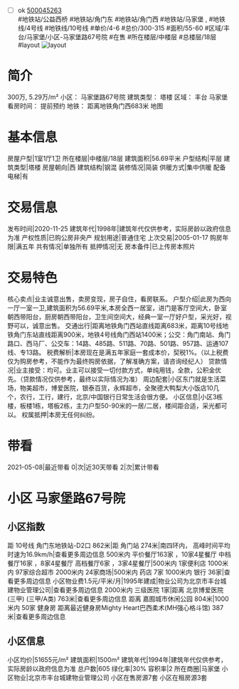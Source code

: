 - [ ] ok [500045263](https://bj.5i5j.com/ershoufang/500045263.html)  
 #地铁站/公益西桥 #地铁站/角门东 #地铁站/角门西 #地铁站/马家堡 ,  #地铁线/4号线 #地铁线/10号线
#单价/4-6 #总价/300-315 #面积/55-60   #区域/丰台/马家堡/小区-马家堡路67号院 #在售 #所在楼层/中楼层 #总楼层/18层 #layout 
![layout](http://image2a.5i5j.com/bdir/layout/674436.jpg_P5.jpg) 
# 简介 
 300万,  5.29万/m² 
小区： 马家堡路67号院
建筑类型： 塔楼
区域： 丰台 马家堡
看房时间： 提前预约
地铁： 距离地铁角门西683米 地图
# 基本信息 
 房屋户型|1室1厅1卫
所在楼层|中楼层/18层
建筑面积|56.69平米
户型结构|平层
建筑类型|塔楼
房屋朝向|西
建筑结构|钢混
装修情况|简装
供暖方式|集中供暖
配备电梯|有
# 交易信息 
 发布时间|2020-11-25
建筑年代|1998年|建筑年代仅供参考，实际房龄以政府信息为准
产权性质|已购公房非央产
规划用途|普通住宅
上次交易|2005-01-17
购房年限|满五年
共有情况|单独所有
抵押情况|无
房本备件|已上传房本照片
# 交易特色 
 核心卖点|业主诚意出售，卖房变现，房子自住，看房联系。
户型介绍|此房为西向一厅一室一卫,建筑面积为56.69平米,本房全西一居室，进门是客厅空间大，卧室朝西带阳台，厨房朝西带阳台，卫生间空间大，经典一室一厅好户型，采光好，视野可以，诚意出售。
交通出行|距离地铁角门西站直线距离683米，距离10号线地铁角门东站直线距离900米，地铁4号线角门西站1400米；公交：角门南站、角门路口、西马厂、公交车：14路、485路、511路、70路、501路、957路、运通107线、专13路。
税费解析|本房现在是满五年家庭一套成本价，契税1%。（以上税费仅为购房参考，不能作为最终购房依据，了解准确方案，请咨询经纪人）
贷款情况|业主接受：均可。业主可以接受一切付款方式，单纯用钱，全款，公积金优先。（贷款情况仅供参考，最终以实际情况为准）
周边配套|小区东门就是生活菜场，物美超市，博爱医院，银泰百货，永辉超市，全聚德大鸭梨大小饭店10几个，农行，工行，建行，北京/中国银行日常生活会很方便。
小区信息|小区3栋楼，板楼1栋，塔板2栋，主力户型50-90米的一居/二居，楼间距合适，采光都可以。
权属抵押|本房无任何纠纷。
# 带看 
 2021-05-08|最近带看	 0|次|近30天带看	 2|次|累计带看
# 小区 马家堡路67号院
## 小区指数 
 距 10号线 角门东地铁站-D2口 862米|距 角门站 274米|南四环内， 高峰时间平均时速为16.9km/h|查看更多周边信息
500米内 平价餐厅163家 ，10家4星餐厅
中档餐厅16家 ，8家4星餐厅
高档餐厅6家 ，3家4星餐厅|500米内 1家便利店
1000米内 97家综合超市
2000米内 24家商场|500米内 药店 7家
1000米内 银行 36家|查看更多周边信息
小区物业费1.5元/平米/月|1995年建成|物业公司为北京市丰台城建物业管理公司|查看更多周边信息
2000米内 三级医院 1家|距离 北京博爱医院(三甲) (三甲/A类) 763米|查看更多周边信息
距离 嘉囿城市休闲公园 804米|1000米内 50家 健身房
距离最近健身房Mighty Heart巴西柔术(MH强心格斗馆) 387米|查看更多周边信息
## 小区信息 
 小区均价|51655元/m²
建筑面积|1500m²
建筑年代|1994年|建筑年代仅供参考，实际房龄以政府信息为准
总户数|605
绿化率|30%
容积率|2
所在商圈|马家堡
小区物业|北京市丰台城建物业管理公司
小区在售房源7套
小区在租房源3套
